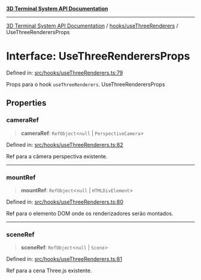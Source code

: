 [**3D Terminal System API Documentation**](../../../README.md)

***

[3D Terminal System API Documentation](../../../README.md) / [hooks/useThreeRenderers](../README.md) / UseThreeRenderersProps

# Interface: UseThreeRenderersProps

Defined in: [src/hooks/useThreeRenderers.ts:79](https://github.com/Dicommunitas/ThreeJS_Terminal_3D/blob/7212b5be68c3f7954d775adb9932e64d901692b4/src/hooks/useThreeRenderers.ts#L79)

Props para o hook `useThreeRenderers`.
 UseThreeRenderersProps

## Properties

### cameraRef

> **cameraRef**: `RefObject`\<`null` \| `PerspectiveCamera`\>

Defined in: [src/hooks/useThreeRenderers.ts:82](https://github.com/Dicommunitas/ThreeJS_Terminal_3D/blob/7212b5be68c3f7954d775adb9932e64d901692b4/src/hooks/useThreeRenderers.ts#L82)

Ref para a câmera perspectiva existente.

***

### mountRef

> **mountRef**: `RefObject`\<`null` \| `HTMLDivElement`\>

Defined in: [src/hooks/useThreeRenderers.ts:80](https://github.com/Dicommunitas/ThreeJS_Terminal_3D/blob/7212b5be68c3f7954d775adb9932e64d901692b4/src/hooks/useThreeRenderers.ts#L80)

Ref para o elemento DOM onde os renderizadores serão montados.

***

### sceneRef

> **sceneRef**: `RefObject`\<`null` \| `Scene`\>

Defined in: [src/hooks/useThreeRenderers.ts:81](https://github.com/Dicommunitas/ThreeJS_Terminal_3D/blob/7212b5be68c3f7954d775adb9932e64d901692b4/src/hooks/useThreeRenderers.ts#L81)

Ref para a cena Three.js existente.
